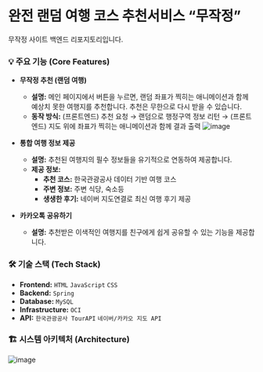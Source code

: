 # 완전 랜덤 여행 코스 추천서비스 “무작정”
무작정 사이트 백엔드 리포지토리입니다.<br>

### 💡 **주요 기능 (Core Features)**

- **무작정 추천 (랜덤 여행)**
    - **설명:** 메인 페이지에서 버튼을 누르면, 랜덤 좌표가 찍히는 애니메이션과 함께 예상치 못한 여행지를 추천합니다. 추천은 무한으로 다시 받을 수 있습니다.
    - **동작 방식:** (프론트엔드) 추천 요청 → 랜덤으로 행정구역 정보 리턴 → (프론트엔드) 지도 위에 좌표가 찍히는 애니메이션과 함께 결과 출력
      ![image](https://github.com/user-attachments/assets/0a558802-8619-4449-8c87-2a866bc44e41)
      
- **통합 여행 정보 제공**
    - **설명:** 추천된 여행지의 필수 정보들을 유기적으로 연동하여 제공합니다.
    - **제공 정보:**
        - **추천 코스:** 한국관광공사 데이터 기반 여행 코스
        - **주변 정보:** 주변 식당, 숙소등
        - **생생한 후기:** 네이버 지도연결로 최신 여행 후기 제공
          
- **카카오톡 공유하기**
    - **설명:** 추천받은 이색적인 여행지를 친구에게 쉽게 공유할 수 있는 기능을 제공합니다.

### 🛠️ **기술 스택 (Tech Stack)**

- **Frontend:**  `HTML` `JavaScript` `CSS`
- **Backend:**  `Spring`
- **Database:** `MySQL`
- **Infrastructure:** `OCI`
- **API:** `한국관광공사 TourAPI` `네이버/카카오 지도 API`

### 🏗️ **시스템 아키텍처 (Architecture)**
![image](https://github.com/user-attachments/assets/d62f7da7-7577-4bed-9b53-aecd7c097f36)
